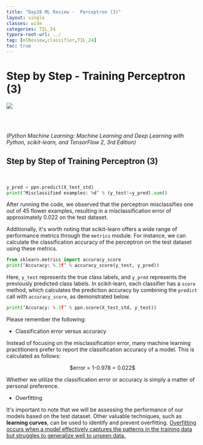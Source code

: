 ```yaml
---
title: "Day28 ML Review -  Perceptron (3)"
layout: single
classes: wide
categories: TIL_24
typora-root-url: ../
tag: [mlReview,classifier,TIL_24]
toc: true 
---
```


# Step by Step - Training Perceptron (3)

<img src="/blog/images/2024-07-18-TIL24_Day28/C75BB982-CD7B-4DCE-A5A0-2DB986BB5F1D_1_105_c.jpeg">

<br><br>

*(Python Machine Learning: Machine Learning and Deep Learning with Python, scikit-learn, and TensorFlow 2, 3rd Edition)*

## Step by Step of Training Perceptron (3)

<br>

```python
y_pred = ppn.predict(X_test_std)
print(‘Misclassified examples: %d’ % (y_test!=y_pred).sum()
```



After running the code, we observed that the perceptron misclassifies one out of 45 flower examples, resulting in a misclassification error of approximately 0.022 on the test dataset. 



Additionally, it's worth noting that scikit-learn offers a wide range of performance metrics through the `metrics` module. For instance, we can calculate the classification accuracy of the perceptron on the test dataset using these metrics.



```python
from sklearn.metrics import accuracy_score
print(‘Accuracy: %.3f’ % accuracy_score(y_test, y_pred))
```



Here, `y_test` represents the true class labels, and `y_pred` represents the previously predicted class labels. In scikit-learn, each classifier has a `score` method, which calculates the prediction accuracy by combining the `predict` call with `accuracy_score`, as demonstrated below. 



```python
print(‘Accuracy: %.3f’ % ppn.score(X_test_std, y_test))
```



Please remember the following:

- Classification error versus accuracy

Instead of focusing on the misclassification error, many machine learning practitioners prefer to report the classification accuracy of a model. This is calculated as follows:

<center>
  $error = 1-0.978 = 0.022$
</center>

Whether we utilize the classification error or accuracy is simply a matter of personal preference.



- Overfitting

It's important to note that we will be assessing the performance of our models based on the test dataset. Other valuable techniques, such as <b>learning curves</b>, can be used to identify and prevent overfitting. <u>Overfitting occurs when a model effectively captures the patterns in the training data but struggles to generalize well to unseen data.</u>



<br><br>
